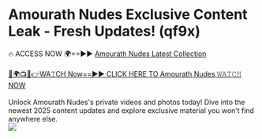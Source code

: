 # Amourath Nudes Exclusive Content Leak - Fresh Updates! (qf9x)

🔥 ACCESS NOW 🌍==►► <a href="https://tinyurl.com/yc657z5k" rel="nofollow">Amourath Nudes Latest Collection</a>
<br><br>
[🔴🌍📺📱👉WA𝚃CH Now==►► CLICK HERE TO Amourath Nudes 𝚆𝙰𝚃𝙲𝙷 NOW](https://tinyurl.com/yc657z5k)
<br><br>
Unlock Amourath Nudes's private videos and photos today! Dive into the newest 2025 content updates and explore exclusive material you won’t find anywhere else.
<br>
<a href="https://tinyurl.com/yc657z5k" rel="nofollow" data-target="animated-image.originalLink"><img src="https://camo.githubusercontent.com/8a4f000d20f83aca3bf7ec5f350d767afa0574a8a352519fd8cfa583a6f93a33/68747470733a2f2f692e696d6775722e636f6d2f644a486b345a712e676966" data-canonical-src="https://i.imgur.com/dJHk4Zq.gif" style="max-width: 100%; display: inline-block;" data-target="animated-image.originalImage"></a>
<br>
